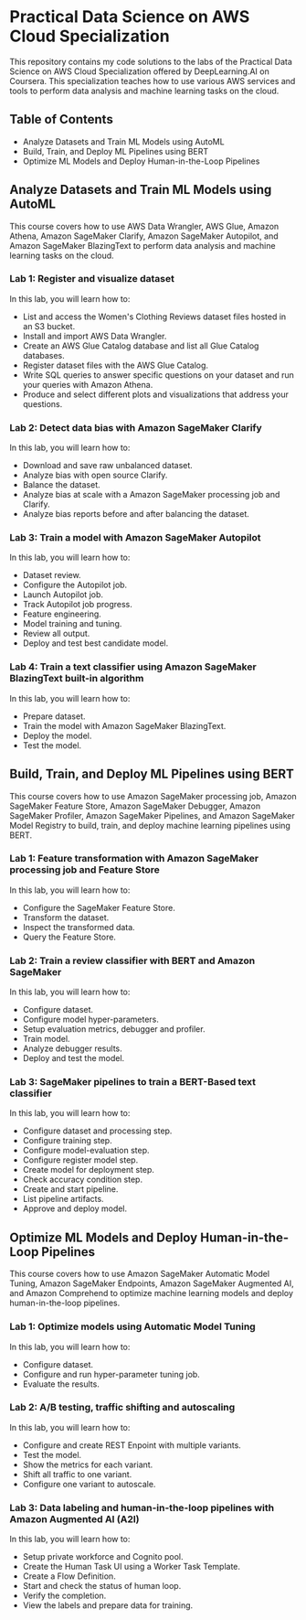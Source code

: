 # Practical Data Science on AWS Cloud Specialization

This repository contains my code solutions to the labs of the Practical Data Science on AWS Cloud Specialization offered by DeepLearning.AI on Coursera. This specialization teaches how to use various AWS services and tools to perform data analysis and machine learning tasks on the cloud.

## Table of Contents

- Analyze Datasets and Train ML Models using AutoML
- Build, Train, and Deploy ML Pipelines using BERT
- Optimize ML Models and Deploy Human-in-the-Loop Pipelines


## Analyze Datasets and Train ML Models using AutoML

This course covers how to use AWS Data Wrangler, AWS Glue, Amazon Athena, Amazon SageMaker Clarify, Amazon SageMaker Autopilot, and Amazon SageMaker BlazingText to perform data analysis and machine learning tasks on the cloud.

### Lab 1: Register and visualize dataset

In this lab, you will learn how to:

- List and access the Women's Clothing Reviews dataset files hosted in an S3 bucket.
- Install and import AWS Data Wrangler.
- Create an AWS Glue Catalog database and list all Glue Catalog databases.
- Register dataset files with the AWS Glue Catalog.
- Write SQL queries to answer specific questions on your dataset and run your queries with Amazon Athena.
- Produce and select different plots and visualizations that address your questions.


### Lab 2: Detect data bias with Amazon SageMaker Clarify

In this lab, you will learn how to:

- Download and save raw unbalanced dataset.
- Analyze bias with open source Clarify.
- Balance the dataset.
- Analyze bias at scale with a Amazon SageMaker processing job and Clarify.
- Analyze bias reports before and after balancing the dataset.


### Lab 3: Train a model with Amazon SageMaker Autopilot

In this lab, you will learn how to:

- Dataset review.
- Configure the Autopilot job.
- Launch Autopilot job.
- Track Autopilot job progress.
- Feature engineering.
- Model training and tuning.
- Review all output.
- Deploy and test best candidate model.


### Lab 4: Train a text classifier using Amazon SageMaker BlazingText built-in algorithm

In this lab, you will learn how to:

- Prepare dataset.
- Train the model with Amazon SageMaker BlazingText.
- Deploy the model.
- Test the model.


## Build, Train, and Deploy ML Pipelines using BERT

This course covers how to use Amazon SageMaker processing job, Amazon SageMaker Feature Store, Amazon SageMaker Debugger, Amazon SageMaker Profiler, Amazon SageMaker Pipelines, and Amazon SageMaker Model Registry to build, train, and deploy machine learning pipelines using BERT.

### Lab 1: Feature transformation with Amazon SageMaker processing job and Feature Store

In this lab, you will learn how to:

- Configure the SageMaker Feature Store.
- Transform the dataset.
- Inspect the transformed data.
- Query the Feature Store.


### Lab 2: Train a review classifier with BERT and Amazon SageMaker

In this lab, you will learn how to:

- Configure dataset.
- Configure model hyper-parameters.
- Setup evaluation metrics, debugger and profiler.
- Train model.
- Analyze debugger results.
- Deploy and test the model.


### Lab 3: SageMaker pipelines to train a BERT-Based text classifier

In this lab, you will learn how to:

- Configure dataset and processing step.
- Configure training step.
- Configure model-evaluation step.
- Configure register model step.
- Create model for deployment step.
- Check accuracy condition step.
- Create and start pipeline.
- List pipeline artifacts.
- Approve and deploy model.


## Optimize ML Models and Deploy Human-in-the-Loop Pipelines

This course covers how to use Amazon SageMaker Automatic Model Tuning, Amazon SageMaker Endpoints, Amazon SageMaker Augmented AI, and Amazon Comprehend to optimize machine learning models and deploy human-in-the-loop pipelines.

### Lab 1: Optimize models using Automatic Model Tuning

In this lab, you will learn how to:

- Configure dataset.
- Configure and run hyper-parameter tuning job.
- Evaluate the results.


### Lab 2: A/B testing, traffic shifting and autoscaling

In this lab, you will learn how to:

- Configure and create REST Enpoint with multiple variants.
- Test the model.
- Show the metrics for each variant.
- Shift all traffic to one variant.
- Configure one variant to autoscale.


### Lab 3: Data labeling and human-in-the-loop pipelines with Amazon Augmented AI (A2I)

In this lab, you will learn how to:

- Setup private workforce and Cognito pool.
- Create the Human Task UI using a Worker Task Template.
- Create a Flow Definition.
- Start and check the status of human loop.
- Verify the completion.
- View the labels and prepare data for training.
